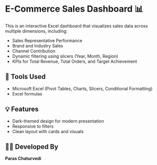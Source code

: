 # E-Commerce Sales Dashboard 📊

This is an interactive Excel dashboard that visualizes sales data across multiple dimensions, including:

- Sales Representative Performance
- Brand and Industry Sales
- Channel Contribution
- Dynamic filtering using slicers (Year, Month, Region)
- KPIs for Total Revenue, Total Orders, and Target Achievement

## 🔧 Tools Used
- Microsoft Excel (Pivot Tables, Charts, Slicers, Conditional Formatting)
- Excel formulas

## 💡 Features
- Dark-themed design for modern presentation
- Responsive to filters
- Clean layout with cards and visuals

## 🧑‍💻 Developed By
**Paras Chaturvedi**
